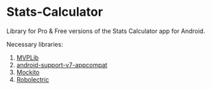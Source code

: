 Stats-Calculator
================


Library for Pro & Free versions of the Stats Calculator app for Android.

Necessary libraries:

1. [MVPLib](https://github.com/nkcrpn/MVPLib)
2. [android-support-v7-appcompat](http://developer.android.com/tools/support-library/setup.html)
3. [Mockito](http://code.google.com/p/mockito/downloads/detail?name=mockito-all-1.9.5.jar)
4. [Robolectric](https://github.com/robolectric/robolectric)
